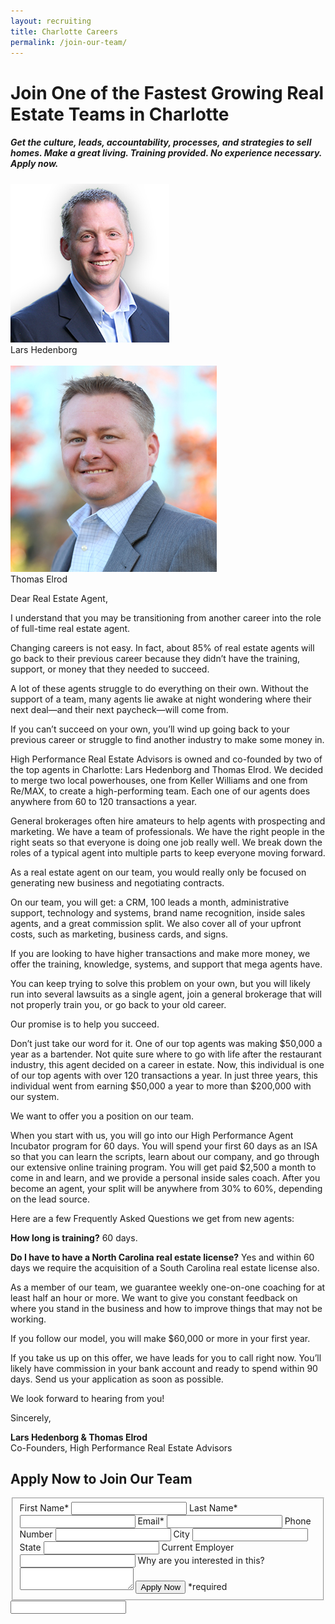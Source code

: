```yaml
---
layout: recruiting
title: Charlotte Careers
permalink: /join-our-team/
---
```


<div class="recruiting-page"><h1 class="join-us">Join One of the Fastest Growing Real Estate Teams in Charlotte</h1><h5 class="join-us-subtitle">Get the culture, leads, accountability, processes, and strategies to sell homes. Make a great living. Training provided. No experience necessary. Apply now.</h5>

<div class="recruiting-photo">
<span class="client-image-container">
<img src="/img/headshot.jpg" alt="Lars Hedenborg" class="client-image"/>
</span>
<figcaption class="caption">Lars Hedenborg</figcaption><br>
<span class="client-image-container">
<img src="/img/headshot2.jpg" alt="Thomas Elrod" class="client-image"/>
</span>
<figcaption class="caption">Thomas Elrod</figcaption>
</div>

<p>Dear Real Estate Agent,</p>

<p>I understand that you may be transitioning from another career into the role of full-time real estate agent.</p>

<p>Changing careers is not easy. In fact, about 85% of real estate agents will go back to their previous career because they didn’t have the training, support, or money that they needed to succeed.</p>

<p>A lot of these agents struggle to do everything on their own. Without the support of a team, many agents lie awake at night wondering where their next deal—and their next paycheck—will come from.</p>

<p>If you can’t succeed on your own, you’ll wind up going back to your previous career or struggle to find another industry to make some money in.</p>

<p>High Performance Real Estate Advisors is owned and co-founded by two of the top agents in Charlotte: Lars Hedenborg and Thomas Elrod. We decided to merge two local powerhouses, one from Keller Williams and one from Re/MAX, to create a high-performing team. Each one of our agents does anywhere from 60 to 120 transactions a year.</p>

<p>General brokerages often hire amateurs to help agents with prospecting and marketing. We have a team of professionals. We have the right people in the right seats so that everyone is doing one job really well. We break down the roles of a typical agent into multiple parts to keep everyone moving forward.</p>

<p>As a real estate agent on our team, you would really only be focused on generating new business and negotiating contracts.</p>

<p>On our team, you will get: a CRM, 100 leads a month, administrative support, technology and systems, brand name recognition, inside sales agents, and a great commission split. We also cover all of your upfront costs, such as marketing, business cards, and signs.</p>

<p>If you are looking to have higher transactions and make more money, we offer the training, knowledge, systems, and support that mega agents have.</p>

<p>You can keep trying to solve this problem on your own, but you will likely run into several lawsuits as a single agent, join a general brokerage that will not properly train you, or go back to your old career.</p>

<p>Our promise is to help you succeed.</p>

<p>Don’t just take our word for it. One of our top agents was making $50,000 a year as a bartender. Not quite sure where to go with life after the restaurant industry, this agent decided on a career in estate. Now, this individual is one of our top agents with over 120 transactions a year. In just three years, this individual went from earning $50,000 a year to more than $200,000 with our system.</p>

<p>We want to offer you a position on our team.</p>

<p>When you start with us, you will go into our High Performance Agent Incubator program for 60 days. You will spend your first 60 days as an ISA so that you can learn the scripts, learn about our company, and go through our extensive online training program. You will get paid $2,500 a month to come in and learn, and we provide a personal inside sales coach. After you become an agent, your split will be anywhere from 30% to 60%, depending on the lead source.</p>

<p>Here are a few Frequently Asked Questions we get from new agents:</p>

<p><strong>How long is training?</strong> 60 days.</p>

<p><strong>Do I have to have a North Carolina real estate license?</strong> Yes and within 60 days we require the acquisition of a South Carolina real estate license also.</p>

<p>As a member of our team, we guarantee weekly one-on-one coaching for at least half an hour or more. We want to give you constant feedback on where you stand in the business and how to improve things that may not be working.</p>

<p>If you follow our model, you will make $60,000 or more in your first year.</p>

<p>If you take us up on this offer, we have leads for you to call right now. You’ll likely have commission in your bank account and ready to spend within 90 days. Send us your application as soon as possible.</p>

<p>We look forward to hearing from you!</p>

<p>Sincerely,</p>

<p><strong>Lars Hedenborg & Thomas Elrod</strong><br>Co-Founders, High Performance Real Estate Advisors</p>

<h2 class="recruiting">Apply Now to Join Our Team</h2>

<form method="post" class="home-value cta-forms" action="https://formspree.io/crystal@hprea.com" onsubmit="return setReturn()"><fieldset><label for="firstname">First Name*</label> <input type="text" required="" name="firstname" /> <label for="lastname">Last Name*</label> <input type="text" required="" name="lastname" /> <label for="email">Email*</label> <input type="text" name="name" /> <label for="phone">Phone Number </label> <input type="tel" name="phone" /> <!--base32-c9gq6t9k68pp6eb7e4v78ebb6rw70w1pcnh3et9mervkgtb2c8v74xtq61uqccv3cxu70vbjetrpacbj6cw7eutjchj6gw3nf0tp4dk7e1r38wk2ddhpux3b6gpp4rbkcmtk4-base32--><label for="city">City </label> <input type="text" name="city" /> <label for="state">State </label> <input type="text" name="state" /> <label for="employer">Current Employer </label> <input type="text" name="employer" /> <label for="message">Why are you interested in this? </label><textarea name="employer"></textarea> <!--base32-c9gq6t9k68pp6eb7e4v78ebb6rw70w1pcnh3et9mervkgtb2c8v74xtq61uq8wk3chm3cxbm75q66y3jdcw7grkg6tm6gw35f1h6grtnd1r6exb8e4v32x1k6hw64uk4cdt70rbm6dgp8rvp6rv78x34ccwpew9pegwppdhr5nh62wv56ct0-base32--><input class="submit light-light" type="submit" value="Apply Now" name="submitrecruitingForm" /> <span class="asterisk">*required</span></fieldset><!--base32-c9gq6t9k68pp6eb7e4v78ebb6rw70w1pcnh3et9mervkgtb2c8v74xtq61uq8wk3cdvq0tvm75m6atvpe0v7jcv2cdq6gw1renv6erved8v6extk6mvkav9kcdt64v9pchr70rb4c9n3cy3ae1gp6rk2cdm6mdk7ewtq2thgexrk4t3md1jpwwhk71w36chpchnk6ckr75r68vk8dcv7crhmcdj7cw9gchnq0t34ddnp6xvbe4v68uvg6thp4d33cdvq0tbq75r6atvqe1r68u3j6nq6gdhjexv3adk3egr2urk1edjk6cg-base32--><div class="hidden"><input type="hidden" value="Recruiting Contact Request Message From Your Vyral Careers and Training Video Blog" name="_subject" /> <input type="text" name="_gotcha" /></div><input type="hidden" required="" value="1731b493afb1fc65c4d92eda850545516ed356bdd1842b16b0dc6f60d5" name="_encrypted_details" /></form>

</div>

